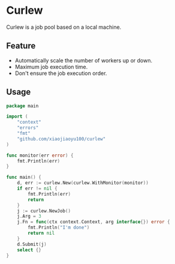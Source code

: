 # Curlew

Curlew is a job pool based on a local machine.

## Feature

* Automatically scale the number of workers up or down.
* Maximum job execution time.
* Don't ensure the job execution order.

## Usage

```go
package main

import (
	"context"
	"errors"
	"fmt"
	"github.com/xiaojiaoyu100/curlew"
)

func monitor(err error) {
	fmt.Println(err)
}

func main() {
	d, err := curlew.New(curlew.WithMonitor(monitor))
	if err != nil {
		fmt.Println(err)
		return
	}
	j := curlew.NewJob()
	j.Arg = 3
	j.Fn = func(ctx context.Context, arg interface{}) error {
		fmt.Println("I'm done")
		return nil
	}
	d.Submit(j)
	select {}
}
```
